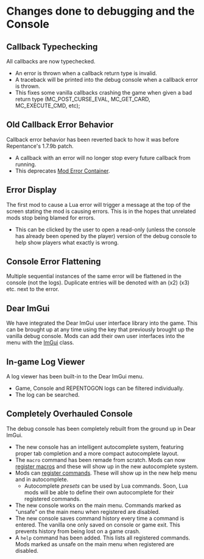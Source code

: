 # Changes done to debugging and the Console

## Callback Typechecking

All callbacks are now typechecked.

- An error is thrown when a callback return type is invalid.
- A traceback will be printed into the debug console when a callback error is thrown.
- This fixes some vanilla callbacks crashing the game when given a bad return type (MC_POST_CURSE_EVAL, MC_GET_CARD, MC_EXECUTE_CMD, etc);

## Old Callback Error Behavior

Callback error behavior has been reverted back to how it was before Repentance's 1.7.9b patch.

- A callback with an error will no longer stop every future callback from running.
- This deprecates [Mod Error Container](https://steamcommunity.com/sharedfiles/filedetails/?id=2917616737).

## Error Display

The first mod to cause a Lua error will trigger a message at the top of the screen stating the mod is causing errors. This is in the hopes that unrelated mods stop being blamed for errors.

- This can be clicked by the user to open a read-only (unless the console has already been opened by the player) version of the debug console to help show players what exactly is wrong.

## Console Error Flattening

Multiple sequential instances of the same error will be flattened in the console (not the logs). Duplicate entries will be denoted with an (x2) (x3) etc. next to the error.

## Dear ImGui

We have integrated the Dear ImGui user interface library into the game. This can be brought up at any time using the key that previously brought up the vanilla debug console. Mods can add their own user interfaces into the menu with the [ImGui](../ImGui.md) class.

## In-game Log Viewer

A log viewer has been built-in to the Dear ImGui menu.

- Game, Console and REPENTOGON logs can be filtered individually.
- The log can be searched.

## Completely Overhauled Console

The debug console has been completely rebuilt from the ground up in Dear ImGui.

- The new console has an intelligent autocomplete system, featuring proper tab completion and a more compact autocomplete layout.
- The `macro` command has been remade from scratch. Mods can now [register macros](../Console.md#registermacro) and these will show up in the new autocomplete system.
- Mods can [register commands](../Console.md#registercommand). These will show up in the new help menu and in autocomplete.
  - Autocomplete *presets* can be used by Lua commands. Soon, Lua mods will be able to define their own autocomplete for their registered commands.
- The new console works on the main menu. Commands marked as "unsafe" on the main menu when registered are disabled.
- The new console saves command history every time a command is entered. The vanilla one only saved on console or game exit. This prevents history from being lost on a game crash.
- A `help` command has been added. This lists all registered commands. Mods marked as unsafe on the main menu when registered are disabled.